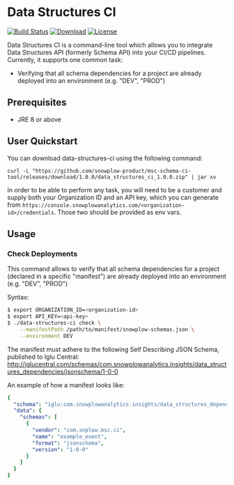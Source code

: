 # Data Structures CI
[![Build Status][gh-actions-image]][gh-actions]
[![Download][gh-release-image]][gh-release]
[![License][license-image]][license]

Data Structures CI is a command-line tool which allows you to integrate Data Structures API (formerly Schema API) 
into your CI/CD pipelines.
Currently, it supports one common task:

* Verifying that all schema dependencies for a project are already deployed into an environment (e.g. "DEV", "PROD")

## Prerequisites

- JRE 8 or above

## User Quickstart

You can download data-structures-ci using the following command:

```
curl -L "https://github.com/snowplow-product/msc-schema-ci-tool/releases/download/1.0.0/data_structures_ci_1.0.0.zip" | jar xv 
```

In order to be able to perform any task, you will need to be a customer and supply both your Organization ID and 
an API key, which you can generate from `https://console.snowplowanalytics.com/<organization-id>/credentials`.
Those two should be provided as env vars.

## Usage

### Check Deployments

This command allows to verify that all schema dependencies for a project (declared in a specific "manifest") 
are already deployed into an environment (e.g. "DEV", "PROD")

Syntax: 
```bash
$ export ORGANIZATION_ID=<organization-id>
$ export API_KEY=<api-key>
$ ./data-structures-ci check \
    --manifestPath /path/to/manifest/snowplow-schemas.json \
    --environment DEV
```

The manifest must adhere to the following Self Describing JSON Schema, published to Iglu Central:
http://iglucentral.com/schemas/com.snowplowanalytics.insights/data_structures_dependencies/jsonschema/1-0-0

An example of how a manifest looks like:
```yaml
{
  "schema": "iglu:com.snowplowanalytics.insights/data_structures_dependencies/jsonschema/1-0-0",
  "data": {
    "schemas": [
      {
        "vendor": "com.snplow.msc.ci",
        "name": "example_event",
        "format": "jsonschema",
        "version": "1-0-0"
      }
    ]
  }
}
```

[gh-actions-image]: https://github.com/snowplow-product/msc-schema-ci-tool/workflows/ci/badge.svg?branch=master
[gh-actions]: https://github.com/snowplow-product/msc-schema-ci-tool/actions?query=workflow%3Aci

[gh-release-image]: https://img.shields.io/github/downloads/snowplow-product/msc-schema-ci-tool/total
[gh-release]: https://github.com/snowplow-product/msc-schema-ci-tool/releases/download/1.0.0/data_structures_ci_1.0.0.zip

[license-image]: http://img.shields.io/badge/license-Apache--2-blue.svg?style=flat
[license]: http://www.apache.org/licenses/LICENSE-2.0
